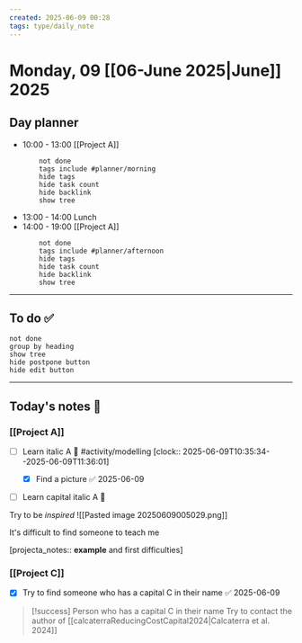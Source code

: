 ```yaml
---
created: 2025-06-09 00:28
tags: type/daily_note 
---
```

# Monday, 09 [[06-June 2025|June]] 2025

## Day planner

  - 10:00 - 13:00 [[Project A]]
	```tasks
		not done
		tags include #planner/morning
		hide tags
		hide task count
		hide backlink
		show tree 
	```
  - 13:00 - 14:00 Lunch
  - 14:00 - 19:00 [[Project A]]
	```tasks
		not done
		tags include #planner/afternoon
		hide tags
		hide task count
		hide backlink
		show tree 
	```

----------------
## To do ✅
```tasks
not done
group by heading
show tree
hide postpone button
hide edit button
```




----------------
## Today's notes 📃

### [[Project A]]
- [ ] Learn italic A 🔺 #activity/modelling
      [clock:: 2025-06-09T10:35:34--2025-06-09T11:36:01]
	- [x] Find a picture ✅ 2025-06-09
- [ ] Learn capital italic A 🔼


Try to be *inspired*
![[Pasted image 20250609005029.png]]


It's difficult to find someone to teach me

[projecta_notes:: **example** and first difficulties]


### [[Project C]]
- [x] Try to find someone who has a capital C in their name ✅ 2025-06-09


> [!success] Person who has a capital C in their name
> Try to contact the author of [[calcaterraReducingCostCapital2024|Calcaterra et al. 2024]]

